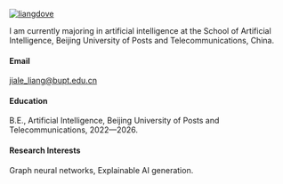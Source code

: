 [![liangdove](https://img.shields.io/badge/liangdove-github-blue?logo=github)](https://github.com/liangdove)

I am currently majoring in artificial intelligence at the School of Artificial Intelligence, Beijing University of Posts and Telecommunications, China.
#### Email
[jiale_liang@bupt.edu.cn](mailto:jiale_liang@bupt.edu.cn)

#### Education
B.E., Artificial Intelligence, Beijing University of Posts and Telecommunications, 2022—2026.

#### Research Interests
Graph neural networks, Explainable AI generation.

